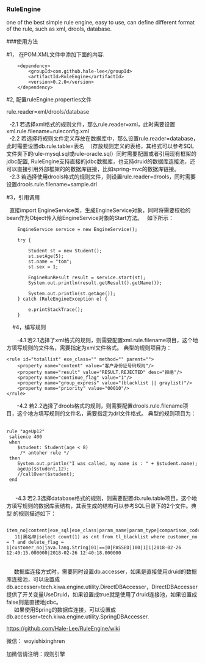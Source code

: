 ### RuleEngine
one of the best simple rule engine, easy to use, can define different format of the rule, such as xml, drools, database.

###使用方法

#1， 在POM.XML文件中添加下面的内容.

        <dependency>
            <groupId>com.github.hale-lee</groupId>
            <artifactId>RuleEngine</artifactId>
            <version>0.2.0</version>
        </dependency>


#2, 配置ruleEngine.properties文件

rule.reader=xml/drools/database

  -2.1 若选择xml格式的规则文件，那么rule.reader=xml，此时需要设置xml.rule.filename=ruleconfig.xml
     <br>
   -2.2 若选择将规则文件定义存放在数据库中，那么设置rule.reader=database，此时需要设置db.rule.table=表名  （存放规则定义的表格，其格式可以参考SQL文件夹下的rule-mysql.sql或rule-oracle.sql）同时需要配置或者引用现有框架的jdbc配置, RuleEngine支持直接的jdbc数据库，也支持druid的数据库连接池，还可以直接引用外部框架的的数据库链接，比如spring-mvc的数据库链接。
       <br>
   -2.3 若选择使用drools格式的规则文件，则设置rule.reader=drools，同时需要设置drools.rule.filename=sample.drl
       <br>

 #3，引用调用

   直接import EngineService类，生成EngineService对象，同时将需要校验的bean作为Object传入给EngineService对象的Start方法。
   如下所示：

		EngineService service = new EngineService();

		try {

			Student st = new Student();
			st.setAge(5);
			st.name = "tom";
			st.sex = 1;

			EngineRunResult result = service.start(st);
			System.out.println(result.getResult().getName());

			System.out.println(st.getAge());
		} catch (RuleEngineException e) {

			e.printStackTrace();
		}


     #4，编写规则
      
 <br>

        -4.1 若2.1选择了xml格式的规则，则需要配置xml.rule.filename项目，这个地方填写规则的文件名，需要指定为xml文件格式。
典型的规则项目为：

    <rule id="totallist" exe_class="" method="" parent="">
        <property name="content" value="客户身份证号码规则"/>
        <property name="result" value="RESULT.REJECTED" desc="拒绝"/>
        <property name="continue_flag" value="1"/>
        <property name="group_express" value="(blacklist || graylist)"/>
		<property name="priority" value="00010"/>
    </rule>

        -4.2 若2.2选择了drools格式的规则，则需要配置drools.rule.filename项目，这个地方填写规则的文件名，需要指定为drl文件格式。
典型的规则项目为：
      <br>

    rule "ageUp12"
	 salience 400
	 when
		$student: Student(age < 8)
		 /* antoher rule */
	 then
		System.out.println("I was called, my name is : " + $student.name);
		ageUp($student,12);
		//callOver($student);
	 end
 
	<br>
        -4.3 若2.3选择database格式的规则，则需要配置db.rule.table项目，这个地方填写规则的数据库表结构，其表生成的结构可以参考SQL目录下的2个文件。典型 的规则描述如下：
	       <br>

		item_no|content|exe_sql|exe_class|param_name|param_type|comparison_code|comparison_value|baseline|result|executor|priority|continue_flag|parent_item_no|group_express|remark|comments|enable_flag|create_time|update_time
	   11|黑名单|select count(1) as cnt from tl_blacklist where customer_no = ? and delete_flag = 1|customer_no|java.lang.String|01|==|0|PASSED|100|1|1|2018-02-26 12:40:15.000000|2018-02-26 12:40:18.000000

<br>
          &nbsp;&nbsp;&nbsp; &nbsp;数据库连接方式时，需要同时设置db.accesser，如果是直接使用druid的数据库连接池，可以设置成db.accesser=tech.kiwa.engine.utility.DirectDBAccesser，DirectDBAccesser提供了开关变量UseDruid，如果设置成true就是使用了druid连接池，如果设置成false则是直接地jdbc。
     <br> &nbsp;&nbsp;&nbsp;&nbsp;   如果使用Spring的数据库连接，可以设置成db.accesser=tech.kiwa.engine.utility.SpringDBAccesser.






https://github.com/Hale-Lee/RuleEngine/wiki

微信： woyishixinghren

加微信请注明：规则引擎
